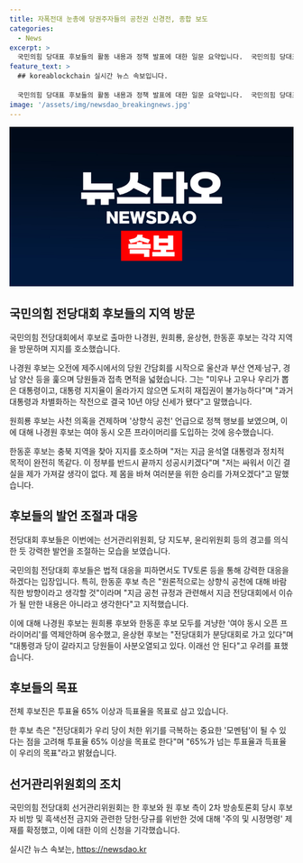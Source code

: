 ```yaml
---
title: 자폭전대 눈총에 당권주자들의 공천권 신경전, 종합 보도
categories:
  - News
excerpt: >
  국민의힘 당대표 후보들의 활동 내용과 정책 발표에 대한 일문 요약입니다.  국민의힘 당대표 후보들은 전당대회를 앞두고 지역을 돌며 지지 호소를 벌였습니다. 이에 대해 나경원 후보는 사천 의혹을 겨냥하여 강력한 발언을 펼치며 상향식 공천으로 정책을 제시했습니다. 이에 원희룡 후보는 상향식 공천을 촉구하고, 나경원 후보는 오픈 프라이머리 도입을 제안했습니다. 한동훈 후보 측은 지지율 65% 이상을 목표로 했다고 밝혔으며, 당선 대회 선거관리위원회의 주의 및 시정명령 제재가 확정되었습니다. 또한, 윤상현 후보는 당 대회가 분당대회로 가는 모습을 우려해 표명했습니다.
feature_text: >
  ## koreablockchain 실시간 뉴스 속보입니다.

  국민의힘 당대표 후보들의 활동 내용과 정책 발표에 대한 일문 요약입니다.  국민의힘 당대표 후보들은 전당대회를 앞두고 지역을 돌며 지지 호소를 벌였습니다. 이에 대해 나경원 후보는 사천 의혹을 겨냥하여 강력한 발언을 펼치며 상향식 공천으로 정책을 제시했습니다. 이에 원희룡 후보는 상향식 공천을 촉구하고, 나경원 후보는 오픈 프라이머리 도입을 제안했습니다. 한동훈 후보 측은 지지율 65% 이상을 목표로 했다고 밝혔으며, 당선 대회 선거관리위원회의 주의 및 시정명령 제재가 확정되었습니다. 또한, 윤상현 후보는 당 대회가 분당대회로 가는 모습을 우려해 표명했습니다.
image: '/assets/img/newsdao_breakingnews.jpg'
---
```


<p><img src="/assets/img/newsdao_breakingnews.jpg" alt="koreablockchain 속보" /></p>

<h2 data-ke-size="size26">국민의힘 전당대회 후보들의 지역 방문</h2>

<p>국민의힘 전당대회에서 후보로 출마한 나경원, 원희룡, 윤상현, 한동훈 후보는 각각 지역을 방문하며 지지를 호소했습니다.</p>

<p data-ke-size="size16">나경원 후보는 오전에 제주시에서의 당원 간담회를 시작으로 울산과 부산 연제·남구, 경남 양산 등을 훑으며 당원들과 접촉 면적을 넓혔습니다. 그는 "미우나 고우나 우리가 뽑은 대통령이고, 대통령 지지율이 올라가지 않으면 도저히 재집권이 불가능하다"며 "과거 대통령과 차별화하는 작전으로 결국 10년 야당 신세가 됐다"고 말했습니다.</p>

<p data-ke-size="size16">원희룡 후보는 사천 의혹을 견제하며 '상향식 공천' 언급으로 정책 행보를 보였으며, 이에 대해 나경원 후보는 여야 동시 오픈 프라이머리를 도입하는 것에 응수했습니다.</p>

<p data-ke-size="size16">한동훈 후보는 충북 지역을 찾아 지지를 호소하며 "저는 지금 윤석열 대통령과 정치적 목적이 완전히 똑같다. 이 정부를 반드시 끝까지 성공시키겠다"며 "저는 싸워서 이긴 결실을 제가 가져갈 생각이 없다. 제 몸을 바쳐 여러분을 위한 승리를 가져오겠다"고 말했습니다.</p>

<h2 data-ke-size="size26">후보들의 발언 조절과 대응</h2>

<p>전당대회 후보들은 이번에는 선거관리위원회, 당 지도부, 윤리위원회 등의 경고를 의식한 듯 강력한 발언을 조절하는 모습을 보였습니다.</p>

<p data-ke-size="size16">국민의힘 전당대회 후보들은 법적 대응을 피하면서도 TV토론 등을 통해 강력한 대응을 하겠다는 입장입니다. 특히, 한동훈 후보 측은 "원론적으로는 상향식 공천에 대해 바람직한 방향이라고 생각할 것"이라며 "지금 공천 규정과 관련해서 지금 전당대회에서 이슈가 될 만한 내용은 아니라고 생각한다"고 지적했습니다.</p>

<p data-ke-size="size16">이에 대해 나경원 후보는 원희룡 후보와 한동훈 후보 모두를 겨냥한 '여야 동시 오픈 프라이머리'를 역제안하며 응수했고, 윤상현 후보는 "전당대회가 분당대회로 가고 있다"며 "대통령과 당이 갈라지고 당원들이 사분오열되고 있다. 이래선 안 된다"고 우려를 표했습니다.</p>

<h2 data-ke-size="size26">후보들의 목표</h2>

<p>전체 후보진은 투표율 65% 이상과 득표율을 목표로 삼고 있습니다.</p>

<p data-ke-size="size16">한 후보 측은 "전당대회가 우리 당이 처한 위기를 극복하는 중요한 '모멘텀'이 될 수 있다는 점을 고려해 투표율 65% 이상을 목표로 한다"며 "65%가 넘는 투표율과 득표율이 우리의 목표"라고 밝혔습니다.</p>

<h2 data-ke-size="size26">선거관리위원회의 조치</h2>

<p>국민의힘 전당대회 선거관리위원회는 한 후보와 원 후보 측이 2차 방송토론회 당시 후보자 비방 및 흑색선전 금지와 관련한 당헌·당규를 위반한 것에 대해 '주의 및 시정명령' 제재를 확정했고, 이에 대한 이의 신청을 기각했습니다.</p>
실시간 뉴스 속보는, <a href="https://newsdao.kr" rel="dofollow">https://newsdao.kr</a>


